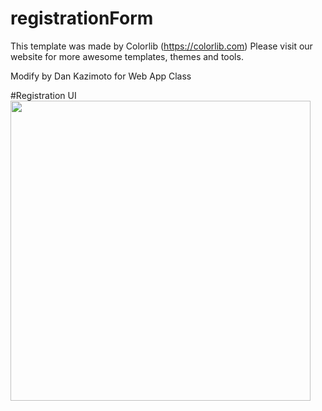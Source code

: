 # registrationForm

This template was made by Colorlib (https://colorlib.com)
Please visit our website for more awesome templates, themes and tools. 

Modify by Dan Kazimoto for Web App Class

#Registration UI
<img src="https://user-images.githubusercontent.com/73513866/133276519-df6235cc-7515-4ad8-bc06-18634beaa9bc.png" width="480">

